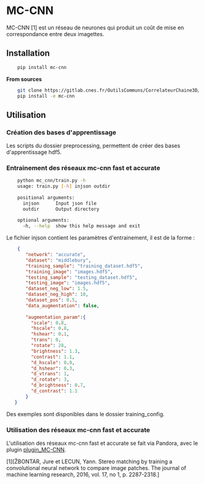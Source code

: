 # MC-CNN

MC-CNN [1] est un réseau de neurones qui produit un coût de mise en correspondance entre deux imagettes.

## Installation

```bash
    pip install mc-cnn
``` 

**From sources**

```bash
    git clone https://gitlab.cnes.fr/OutilsCommuns/CorrelateurChaine3D/mc-cnn.git
    pip install -e mc-cnn
```

## Utilisation

### Création des bases d'apprentissage

Les scripts du dossier preprocessing, permettent de créer des bases d'apprentissage hdf5.

### Entrainement des réseaux mc-cnn fast et accurate

```bash
    python mc_cnn/train.py -h
    usage: train.py [-h] injson outdir
    
    positional arguments:
      injson      Input json file
      outdir      Output directory
    
    optional arguments:
      -h, --help  show this help message and exit
```

Le fichier injson contient les paramètres d'entrainement, il est de la forme : 

 ```json
     {
        "network": "accurate",
        "dataset": "middlebury",
        "training_sample": "training_dataset.hdf5",
        "training_image": "images.hdf5",
        "testing_sample": "testing_dataset.hdf5",
        "testing_image": "images.hdf5",
        "dataset_neg_low": 1.5,
        "dataset_neg_high": 18,
        "dataset_pos": 0.5,
        "data_augmentation": false,
    
        "augmentation_param":{
          "scale": 0.8,
          "hscale": 0.8,
          "hshear": 0.1,
          "trans": 0,
          "rotate": 28,
          "brightness": 1.3,
          "contrast": 1.1,
          "d_hscale": 0.9,
          "d_hshear": 0.3,
          "d_vtrans": 1,
          "d_rotate": 3,
          "d_brightness": 0.7,
          "d_contrast": 1.1
        }
    }
 ```

Des exemples sont disponibles dans le dossier training_config.

### Utilisation des réseaux mc-cnn fast et accurate

L'utilisation des réseaux mc-cnn fast et accurate se fait via Pandora, avec le plugin [plugin_MC-CNN](https://gitlab.cnes.fr/OutilsCommuns/CorrelateurChaine3D/pandora_plugins/plugin_mc-cnn).


[1][ŽBONTAR, Jure et LECUN, Yann. Stereo matching by training a convolutional neural network to compare image patches. The journal of machine learning research, 2016, vol. 17, no 1, p. 2287-2318.]